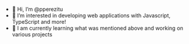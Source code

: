 - 👋 Hi, I’m @pperezitu
- 👀 I’m interested in developing web applications with Javascript, TypeScript and more!
- 🌱 I am currently learning what was mentioned above and working on various projects
<!---- 💞️ I’m looking to collaborate on ...
- 📫 How to reach me ...


pperezitu/pperezitu is a ✨ special ✨ repository because its `README.md` (this file) appears on your GitHub profile.
You can click the Preview link to take a look at your changes.
--->

